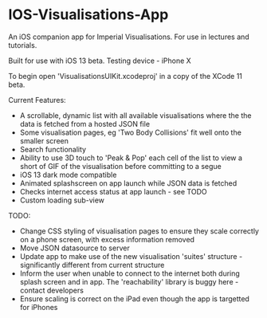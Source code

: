 # IOS-Visualisations-App

An iOS companion app for Imperial Visualisations. For use in lectures and tutorials.

Built for use with iOS 13 beta.
Testing device - iPhone X

To begin open 'VisualisationsUIKit.xcodeproj' in a copy of the XCode 11 beta.

Current Features:
- A scrollable, dynamic list with all available visualisations where the the data is fetched from a hosted JSON file
- Some visualisation pages, eg 'Two Body Collisions' fit well onto the smaller screen
- Search functionality
- Ability to use 3D touch to 'Peak & Pop' each cell of the list to view a short of GIF of the visualisation before committing to a segue
- iOS 13 dark mode compatible
- Animated splashscreen on app launch while JSON data is fetched
- Checks internet access status at app launch - see TODO
- Custom loading sub-view


TODO:
- Change CSS styling of visualisation pages to ensure they scale correctly on a phone screen, with excess information removed
- Move JSON datasource to server
- Update app to make use of the new visualisation 'suites' structure - significantly different from current structure
- Inform the user when unable to connect to the internet both during splash screen and in app. The 'reachability' library is buggy here - contact developers
- Ensure scaling is correct on the iPad even though the app is targetted for iPhones
